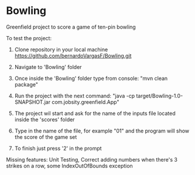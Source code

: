 # Bowling
Greenfield project to score a game of ten-pin bowling

To test the project:

1. Clone repository in your local machine https://github.com/bernardoVargasF/Bowling.git

2. Navigate to 'Bowling' folder

3. Once inside the 'Bowling' folder type from console: "mvn clean package"

4. Run the project with the next command: "java -cp target/Bowling-1.0-SNAPSHOT.jar com.jobsity.greenfield.App"

5. The project wil start and ask for the name of the inputs file located inside the 'scores' folder

6. Type in the name of the file, for example "01" and the program will show the score of the game set

7. To finish just press '2' in the prompt

Missing features: Unit Testing, Correct adding numbers when there's 3 strikes on a row, some IndexOutOfBounds exception
